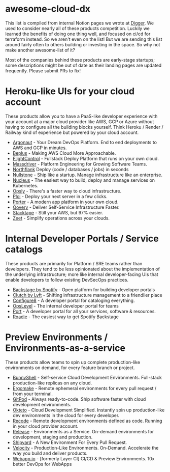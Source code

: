 # awesome-cloud-dx

This list is compiled from internal Notion pages we wrote at [Digger](github.com/diggerhq/digger). We used to consider nearly all of these products competition. Luckily we learned the benefits of doing one thing well, and focused on ci/cd for terraform instead. So we aren't even on the list! But we are sending this list around fairly often to others building or investing in the space. So why not make another awesome-list of it?

Most of the companies behind these products are early-stage startups; some descriptions might be out of date as their landing pages are updated frequently. Please submit PRs to fix!

# Heroku-like UIs for your cloud account
These products allow you to have a PaaS-like developer experience with your account at a major cloud provider like AWS, GCP or Azure without having to configure all the building blocks yourself. Think Heroku / Render / Railway kind of experience but powered by your cloud account.

- [Argonaut](https://www.argonaut.dev/) - Your Dream DevOps Platform. End to end deployments to AWS and GCP in minutes.
- [Beplus](https://beplus.cloud/) - Making AWS Cloud More Approachable.
- [FlightControl](https://flightcontrol.dev/) - Fullstack Deploy Platform that runs on your own cloud.
- [Massdriver](https://www.massdriver.cloud/) - Platform Engineering for Growing Software Teams.
- [Northflank](http://northflank.com/) Deploy (code / databases / jobs) in seconds
- [Nullstone](https://www.nullstone.io/) - Ship like a startup. Manage infrastructure like an enterprise.
- [Nucleus](https://www.nucleuscloud.com/) - The easiest way to build, deploy and manage services on Kubernetes.
- [Opsly](http://opslycloud.com) - There's a faster way to cloud infrastructure.
- [Ploi](https://ploi.io/) - Deploy your next server in a few clicks.
- [Porter](https://www.getporter.dev/) - A modern app platform in your own cloud.
- [Qovery](http://quovery.com) - Deliver Self-Service Infrastructure Faster.
- [Stacktape](https://www.stacktape.com/) - Still your AWS, but 97% easier.
- [Zeet](http://zeet.co) - Simplify operations across your clouds.
  
# Internal Developer Portals / Service catalogs

These products are primarily for Platform / SRE teams rather than developers. They tend to be less opinionated about the implementation of the underlying infrastructure; more like internal developer-facing UIs that enable developers to follow existing DevSecOps practices.

- [Backstage by Spotify](https://backstage.spotify.com/) - Open platform for building developer portals
- [Clutch by Lyft](http://clutch.sh) - Shifting infrastructure management to a friendlier place
- [Configure8](https://www.configure8.io/) - A developer portal for cataloging everything.
- [OpsLevel](https://www.opslevel.com/) - The internal developer portal for teams
- [Port](http://Getport.io) - A developer portal for all your services, software & resources. 
- [Roadie](https://roadie.io/) - The easiest way to get Spotify Backstage

# Preview Environments / Environments-as-a-service

These products allow teams to spin up complete production-like environments on demand, for every feature branch or project.

- [BunnyShell](https://www.bunnyshell.com/) - Self-service Cloud Development Environments. Full-stack production-like replicas on any cloud.
- [Ergomake](https://ergomake.dev/) - Remote ephemeral environments for every pull request / from your terminal.
- [GitPod](https://www.gitpod.io/) - Always ready-to-code. Ship software faster with cloud development environments.
- [Okteto](https://www.okteto.com/) - Cloud Development Simplified. Instantly spin up production-like dev environments in the cloud for every developer.
- [Recode](https://github.com/recode-sh/cli) - Remote development environments defined as code. Running in your cloud provider account.
- [Release](https://releasehub.com/) - Environments as a Service. On-demand environments for development, staging and production.
- [Shipyard](https://shipyard.build/) - A New Environment For Every Pull Request.
- [Velocity](http://velocity.tech) - Production-Like Environments. On-Demand. Accelerate the way you build and deliver products. 
- [Webapp.io](http://webapp.io) - [formerly Layer CI] CI/CD & Preview Environments. 10x better DevOps for WebApps

